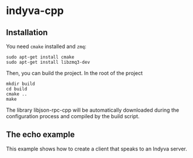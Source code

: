 # indyva-cpp

## Installation

You need `cmake` installed and `zmq`:

    sudo apt-get install cmake
    sudo apt-get install libzmq3-dev

Then, you can build the project. In the root of the project

    mkdir build
    cd build
    cmake ..
    make

The library libjson-rpc-cpp will be automatically downloaded during the
configuration process and compiled by the build script.

## The echo example

This example shows how to create a client that speaks to an Indyva server.
